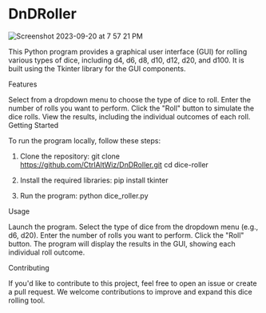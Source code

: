 # DnDRoller

![Screenshot 2023-09-20 at 7 57 21 PM](https://github.com/CtrlAltWiz/DnDRoller/assets/46701041/56d6f87d-ae2c-4aec-ac49-2ce5322668d6)

This Python program provides a graphical user interface (GUI) for rolling various types of dice, including d4, d6, d8, d10, d12, d20, and d100. It is built using the Tkinter library for the GUI components.

Features

Select from a dropdown menu to choose the type of dice to roll.
Enter the number of rolls you want to perform.
Click the "Roll" button to simulate the dice rolls.
View the results, including the individual outcomes of each roll.
Getting Started

To run the program locally, follow these steps:

1. Clone the repository:
git clone https://github.com/CtrlAltWiz/DnDRoller.git
cd dice-roller
   
2. Install the required libraries:
pip install tkinter

3. Run the program:
python dice_roller.py

Usage

Launch the program.
Select the type of dice from the dropdown menu (e.g., d6, d20).
Enter the number of rolls you want to perform.
Click the "Roll" button.
The program will display the results in the GUI, showing each individual roll outcome.

Contributing

If you'd like to contribute to this project, feel free to open an issue or create a pull request. We welcome contributions to improve and expand this dice rolling tool.
